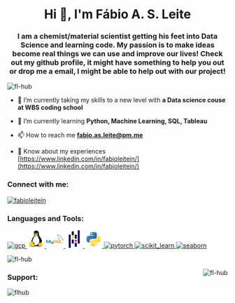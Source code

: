 <h1 align="center">Hi 👋, I'm Fábio A. S. Leite</h1>
<h3 align="center">I am a chemist/material scientist getting his feet into Data Science and learning code. My passion is to make ideas become real things we can use and improve our lives! Check out my github profile, it might have something to help you out or drop me a email, I might be able to help out with our project! </h3>

<p align="left"> <img src="https://komarev.com/ghpvc/?username=fl-hub&label=Profile%20views&color=0e75b6&style=flat" alt="fl-hub" /> </p>

- 🔭 I’m currently taking my skills to a new level with **a Data science couse at WBS coding school**

- 🌱 I’m currently learning **Python, Machine Learning, SQL, Tableau**

- 📫 How to reach me **fabio.as.leite@pm.me**

- 📄 Know about my experiences [https://www.linkedin.com/in/fabioleitein/](https://www.linkedin.com/in/fabioleitein/)

<h3 align="left">Connect with me:</h3>
<p align="left">
<a href="https://linkedin.com/in/fabioleitein" target="blank"><img align="center" src="https://raw.githubusercontent.com/rahuldkjain/github-profile-readme-generator/master/src/images/icons/Social/linked-in-alt.svg" alt="fabioleitein" height="30" width="40" /></a>
</p>

<h3 align="left">Languages and Tools:</h3>
<p align="left"> <a href="https://cloud.google.com" target="_blank" rel="noreferrer"> <img src="https://www.vectorlogo.zone/logos/google_cloud/google_cloud-icon.svg" alt="gcp" width="40" height="40"/> </a> <a href="https://www.linux.org/" target="_blank" rel="noreferrer"> <img src="https://raw.githubusercontent.com/devicons/devicon/master/icons/linux/linux-original.svg" alt="linux" width="40" height="40"/> </a> <a href="https://www.mysql.com/" target="_blank" rel="noreferrer"> <img src="https://raw.githubusercontent.com/devicons/devicon/master/icons/mysql/mysql-original-wordmark.svg" alt="mysql" width="40" height="40"/> </a> <a href="https://pandas.pydata.org/" target="_blank" rel="noreferrer"> <img src="https://raw.githubusercontent.com/devicons/devicon/2ae2a900d2f041da66e950e4d48052658d850630/icons/pandas/pandas-original.svg" alt="pandas" width="40" height="40"/> </a> <a href="https://www.python.org" target="_blank" rel="noreferrer"> <img src="https://raw.githubusercontent.com/devicons/devicon/master/icons/python/python-original.svg" alt="python" width="40" height="40"/> </a> <a href="https://pytorch.org/" target="_blank" rel="noreferrer"> <img src="https://www.vectorlogo.zone/logos/pytorch/pytorch-icon.svg" alt="pytorch" width="40" height="40"/> </a> <a href="https://scikit-learn.org/" target="_blank" rel="noreferrer"> <img src="https://upload.wikimedia.org/wikipedia/commons/0/05/Scikit_learn_logo_small.svg" alt="scikit_learn" width="40" height="40"/> </a> <a href="https://seaborn.pydata.org/" target="_blank" rel="noreferrer"> <img src="https://seaborn.pydata.org/_images/logo-mark-lightbg.svg" alt="seaborn" width="40" height="40"/> </a> </p>


<p>&nbsp;<img align="left" src="https://github-readme-stats.vercel.app/api?username=fl-hub&show_icons=true&locale=en" alt="fl-hub" /></p>
<p><img align="right" src="https://github-readme-streak-stats.herokuapp.com/?user=fl-hub&" alt="fl-hub" /></p>

<h3 align="left">Support:</h3>
<p><a href="https://ko-fi.com/flhub"> <img align="left" src="https://cdn.ko-fi.com/cdn/kofi3.png?v=3" height="50" width="210" alt="flhub" /></a></p><br><br>
